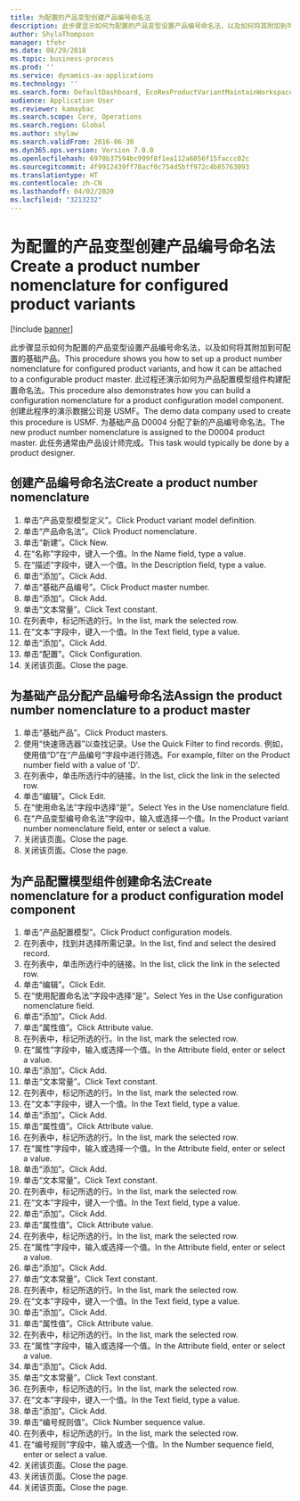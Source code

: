 ```yaml
---
title: 为配置的产品变型创建产品编号命名法
description: 此步骤显示如何为配置的产品变型设置产品编号命名法，以及如何将其附加到可配置的基础产品。
author: ShylaThompson
manager: tfehr
ms.date: 08/29/2018
ms.topic: business-process
ms.prod: ''
ms.service: dynamics-ax-applications
ms.technology: ''
ms.search.form: DefaultDashboard, EcoResProductVariantMaintainWorkspace, EcoResNomenclature, EcoResProductListPage, EcoResProductDetails, PCProductConfigurationModelListPage, PCProductConfigurationModelDetails
audience: Application User
ms.reviewer: kamaybac
ms.search.scope: Core, Operations
ms.search.region: Global
ms.author: shylaw
ms.search.validFrom: 2016-06-30
ms.dyn365.ops.version: Version 7.0.0
ms.openlocfilehash: 6970b37594bc999f8f1ea112a6056f15faccc02c
ms.sourcegitcommit: 4f9912439ff78acf0c754d5bff972c4b85763093
ms.translationtype: HT
ms.contentlocale: zh-CN
ms.lasthandoff: 04/02/2020
ms.locfileid: "3213232"
---
```

# <a name="create-a-product-number-nomenclature-for-configured-product-variants"></a><span data-ttu-id="0d77f-103">为配置的产品变型创建产品编号命名法</span><span class="sxs-lookup"><span data-stu-id="0d77f-103">Create a product number nomenclature for configured product variants</span></span>

[!include [banner](../../includes/banner.md)]

<span data-ttu-id="0d77f-104">此步骤显示如何为配置的产品变型设置产品编号命名法，以及如何将其附加到可配置的基础产品。</span><span class="sxs-lookup"><span data-stu-id="0d77f-104">This procedure shows you how to set up a product number nomenclature for configured product variants, and how it can be attached to a configurable product master.</span></span> <span data-ttu-id="0d77f-105">此过程还演示如何为产品配置模型组件构建配置命名法。</span><span class="sxs-lookup"><span data-stu-id="0d77f-105">This procedure also demonstrates how you can build a configuration nomenclature for a product configuration model component.</span></span> <span data-ttu-id="0d77f-106">创建此程序的演示数据公司是 USMF。</span><span class="sxs-lookup"><span data-stu-id="0d77f-106">The demo data company used to create this procedure is USMF.</span></span> <span data-ttu-id="0d77f-107">为基础产品 D0004 分配了新的产品编号命名法。</span><span class="sxs-lookup"><span data-stu-id="0d77f-107">The new product number nomenclature is assigned to the D0004 product master.</span></span> <span data-ttu-id="0d77f-108">此任务通常由产品设计师完成。</span><span class="sxs-lookup"><span data-stu-id="0d77f-108">This task would typically be done by a product designer.</span></span>


## <a name="create-a-product-number-nomenclature"></a><span data-ttu-id="0d77f-109">创建产品编号命名法</span><span class="sxs-lookup"><span data-stu-id="0d77f-109">Create a product number nomenclature</span></span>
1. <span data-ttu-id="0d77f-110">单击“产品变型模型定义”。</span><span class="sxs-lookup"><span data-stu-id="0d77f-110">Click Product variant model definition.</span></span>
2. <span data-ttu-id="0d77f-111">单击“产品命名法”。</span><span class="sxs-lookup"><span data-stu-id="0d77f-111">Click Product nomenclature.</span></span>
3. <span data-ttu-id="0d77f-112">单击“新建”。</span><span class="sxs-lookup"><span data-stu-id="0d77f-112">Click New.</span></span>
4. <span data-ttu-id="0d77f-113">在“名称”字段中，键入一个值。</span><span class="sxs-lookup"><span data-stu-id="0d77f-113">In the Name field, type a value.</span></span>
5. <span data-ttu-id="0d77f-114">在“描述”字段中，键入一个值。</span><span class="sxs-lookup"><span data-stu-id="0d77f-114">In the Description field, type a value.</span></span>
6. <span data-ttu-id="0d77f-115">单击“添加”。</span><span class="sxs-lookup"><span data-stu-id="0d77f-115">Click Add.</span></span>
7. <span data-ttu-id="0d77f-116">单击“基础产品编号”。</span><span class="sxs-lookup"><span data-stu-id="0d77f-116">Click Product master number.</span></span>
8. <span data-ttu-id="0d77f-117">单击“添加”。</span><span class="sxs-lookup"><span data-stu-id="0d77f-117">Click Add.</span></span>
9. <span data-ttu-id="0d77f-118">单击“文本常量”。</span><span class="sxs-lookup"><span data-stu-id="0d77f-118">Click Text constant.</span></span>
10. <span data-ttu-id="0d77f-119">在列表中，标记所选的行。</span><span class="sxs-lookup"><span data-stu-id="0d77f-119">In the list, mark the selected row.</span></span>
11. <span data-ttu-id="0d77f-120">在“文本”字段中，键入一个值。</span><span class="sxs-lookup"><span data-stu-id="0d77f-120">In the Text field, type a value.</span></span>
12. <span data-ttu-id="0d77f-121">单击“添加”。</span><span class="sxs-lookup"><span data-stu-id="0d77f-121">Click Add.</span></span>
13. <span data-ttu-id="0d77f-122">单击“配置”。</span><span class="sxs-lookup"><span data-stu-id="0d77f-122">Click Configuration.</span></span>
14. <span data-ttu-id="0d77f-123">关闭该页面。</span><span class="sxs-lookup"><span data-stu-id="0d77f-123">Close the page.</span></span>

## <a name="assign-the-product-number-nomenclature-to-a-product-master"></a><span data-ttu-id="0d77f-124">为基础产品分配产品编号命名法</span><span class="sxs-lookup"><span data-stu-id="0d77f-124">Assign the product number nomenclature to a product master</span></span>
1. <span data-ttu-id="0d77f-125">单击“基础产品”。</span><span class="sxs-lookup"><span data-stu-id="0d77f-125">Click Product masters.</span></span>
2. <span data-ttu-id="0d77f-126">使用“快速筛选器”以查找记录。</span><span class="sxs-lookup"><span data-stu-id="0d77f-126">Use the Quick Filter to find records.</span></span> <span data-ttu-id="0d77f-127">例如，使用值“D”在“产品编号”字段中进行筛选。</span><span class="sxs-lookup"><span data-stu-id="0d77f-127">For example, filter on the Product number field with a value of 'D'.</span></span>
3. <span data-ttu-id="0d77f-128">在列表中，单击所选行中的链接。</span><span class="sxs-lookup"><span data-stu-id="0d77f-128">In the list, click the link in the selected row.</span></span>
4. <span data-ttu-id="0d77f-129">单击“编辑”。</span><span class="sxs-lookup"><span data-stu-id="0d77f-129">Click Edit.</span></span>
5. <span data-ttu-id="0d77f-130">在“使用命名法”字段中选择“是”。</span><span class="sxs-lookup"><span data-stu-id="0d77f-130">Select Yes in the Use nomenclature field.</span></span>
6. <span data-ttu-id="0d77f-131">在“产品变型编号命名法”字段中，输入或选择一个值。</span><span class="sxs-lookup"><span data-stu-id="0d77f-131">In the Product variant number nomenclature field, enter or select a value.</span></span>
7. <span data-ttu-id="0d77f-132">关闭该页面。</span><span class="sxs-lookup"><span data-stu-id="0d77f-132">Close the page.</span></span>
8. <span data-ttu-id="0d77f-133">关闭该页面。</span><span class="sxs-lookup"><span data-stu-id="0d77f-133">Close the page.</span></span>

## <a name="create-nomenclature-for-a-product-configuration-model-component"></a><span data-ttu-id="0d77f-134">为产品配置模型组件创建命名法</span><span class="sxs-lookup"><span data-stu-id="0d77f-134">Create nomenclature for a product configuration model component</span></span>
1. <span data-ttu-id="0d77f-135">单击“产品配置模型”。</span><span class="sxs-lookup"><span data-stu-id="0d77f-135">Click Product configuration models.</span></span>
2. <span data-ttu-id="0d77f-136">在列表中，找到并选择所需记录。</span><span class="sxs-lookup"><span data-stu-id="0d77f-136">In the list, find and select the desired record.</span></span>
3. <span data-ttu-id="0d77f-137">在列表中，单击所选行中的链接。</span><span class="sxs-lookup"><span data-stu-id="0d77f-137">In the list, click the link in the selected row.</span></span>
4. <span data-ttu-id="0d77f-138">单击“编辑”。</span><span class="sxs-lookup"><span data-stu-id="0d77f-138">Click Edit.</span></span>
5. <span data-ttu-id="0d77f-139">在“使用配置命名法”字段中选择“是”。</span><span class="sxs-lookup"><span data-stu-id="0d77f-139">Select Yes in the Use configuration nomenclature field.</span></span>
6. <span data-ttu-id="0d77f-140">单击“添加”。</span><span class="sxs-lookup"><span data-stu-id="0d77f-140">Click Add.</span></span>
7. <span data-ttu-id="0d77f-141">单击“属性值”。</span><span class="sxs-lookup"><span data-stu-id="0d77f-141">Click Attribute value.</span></span>
8. <span data-ttu-id="0d77f-142">在列表中，标记所选的行。</span><span class="sxs-lookup"><span data-stu-id="0d77f-142">In the list, mark the selected row.</span></span>
9. <span data-ttu-id="0d77f-143">在“属性”字段中，输入或选择一个值。</span><span class="sxs-lookup"><span data-stu-id="0d77f-143">In the Attribute field, enter or select a value.</span></span>
10. <span data-ttu-id="0d77f-144">单击“添加”。</span><span class="sxs-lookup"><span data-stu-id="0d77f-144">Click Add.</span></span>
11. <span data-ttu-id="0d77f-145">单击“文本常量”。</span><span class="sxs-lookup"><span data-stu-id="0d77f-145">Click Text constant.</span></span>
12. <span data-ttu-id="0d77f-146">在列表中，标记所选的行。</span><span class="sxs-lookup"><span data-stu-id="0d77f-146">In the list, mark the selected row.</span></span>
13. <span data-ttu-id="0d77f-147">在“文本”字段中，键入一个值。</span><span class="sxs-lookup"><span data-stu-id="0d77f-147">In the Text field, type a value.</span></span>
14. <span data-ttu-id="0d77f-148">单击“添加”。</span><span class="sxs-lookup"><span data-stu-id="0d77f-148">Click Add.</span></span>
15. <span data-ttu-id="0d77f-149">单击“属性值”。</span><span class="sxs-lookup"><span data-stu-id="0d77f-149">Click Attribute value.</span></span>
16. <span data-ttu-id="0d77f-150">在列表中，标记所选的行。</span><span class="sxs-lookup"><span data-stu-id="0d77f-150">In the list, mark the selected row.</span></span>
17. <span data-ttu-id="0d77f-151">在“属性”字段中，输入或选择一个值。</span><span class="sxs-lookup"><span data-stu-id="0d77f-151">In the Attribute field, enter or select a value.</span></span>
18. <span data-ttu-id="0d77f-152">单击“添加”。</span><span class="sxs-lookup"><span data-stu-id="0d77f-152">Click Add.</span></span>
19. <span data-ttu-id="0d77f-153">单击“文本常量”。</span><span class="sxs-lookup"><span data-stu-id="0d77f-153">Click Text constant.</span></span>
20. <span data-ttu-id="0d77f-154">在列表中，标记所选的行。</span><span class="sxs-lookup"><span data-stu-id="0d77f-154">In the list, mark the selected row.</span></span>
21. <span data-ttu-id="0d77f-155">在“文本”字段中，键入一个值。</span><span class="sxs-lookup"><span data-stu-id="0d77f-155">In the Text field, type a value.</span></span>
22. <span data-ttu-id="0d77f-156">单击“添加”。</span><span class="sxs-lookup"><span data-stu-id="0d77f-156">Click Add.</span></span>
23. <span data-ttu-id="0d77f-157">单击“属性值”。</span><span class="sxs-lookup"><span data-stu-id="0d77f-157">Click Attribute value.</span></span>
24. <span data-ttu-id="0d77f-158">在列表中，标记所选的行。</span><span class="sxs-lookup"><span data-stu-id="0d77f-158">In the list, mark the selected row.</span></span>
25. <span data-ttu-id="0d77f-159">在“属性”字段中，输入或选择一个值。</span><span class="sxs-lookup"><span data-stu-id="0d77f-159">In the Attribute field, enter or select a value.</span></span>
26. <span data-ttu-id="0d77f-160">单击“添加”。</span><span class="sxs-lookup"><span data-stu-id="0d77f-160">Click Add.</span></span>
27. <span data-ttu-id="0d77f-161">单击“文本常量”。</span><span class="sxs-lookup"><span data-stu-id="0d77f-161">Click Text constant.</span></span>
28. <span data-ttu-id="0d77f-162">在列表中，标记所选的行。</span><span class="sxs-lookup"><span data-stu-id="0d77f-162">In the list, mark the selected row.</span></span>
29. <span data-ttu-id="0d77f-163">在“文本”字段中，键入一个值。</span><span class="sxs-lookup"><span data-stu-id="0d77f-163">In the Text field, type a value.</span></span>
30. <span data-ttu-id="0d77f-164">单击“添加”。</span><span class="sxs-lookup"><span data-stu-id="0d77f-164">Click Add.</span></span>
31. <span data-ttu-id="0d77f-165">单击“属性值”。</span><span class="sxs-lookup"><span data-stu-id="0d77f-165">Click Attribute value.</span></span>
32. <span data-ttu-id="0d77f-166">在列表中，标记所选的行。</span><span class="sxs-lookup"><span data-stu-id="0d77f-166">In the list, mark the selected row.</span></span>
33. <span data-ttu-id="0d77f-167">在“属性”字段中，输入或选择一个值。</span><span class="sxs-lookup"><span data-stu-id="0d77f-167">In the Attribute field, enter or select a value.</span></span>
34. <span data-ttu-id="0d77f-168">单击“添加”。</span><span class="sxs-lookup"><span data-stu-id="0d77f-168">Click Add.</span></span>
35. <span data-ttu-id="0d77f-169">单击“文本常量”。</span><span class="sxs-lookup"><span data-stu-id="0d77f-169">Click Text constant.</span></span>
36. <span data-ttu-id="0d77f-170">在列表中，标记所选的行。</span><span class="sxs-lookup"><span data-stu-id="0d77f-170">In the list, mark the selected row.</span></span>
37. <span data-ttu-id="0d77f-171">在“文本”字段中，键入一个值。</span><span class="sxs-lookup"><span data-stu-id="0d77f-171">In the Text field, type a value.</span></span>
38. <span data-ttu-id="0d77f-172">单击“添加”。</span><span class="sxs-lookup"><span data-stu-id="0d77f-172">Click Add.</span></span>
39. <span data-ttu-id="0d77f-173">单击“编号规则值”。</span><span class="sxs-lookup"><span data-stu-id="0d77f-173">Click Number sequence value.</span></span>
40. <span data-ttu-id="0d77f-174">在列表中，标记所选的行。</span><span class="sxs-lookup"><span data-stu-id="0d77f-174">In the list, mark the selected row.</span></span>
41. <span data-ttu-id="0d77f-175">在“编号规则”字段中，输入或选一个值。</span><span class="sxs-lookup"><span data-stu-id="0d77f-175">In the Number sequence field, enter or select a value.</span></span>
42. <span data-ttu-id="0d77f-176">关闭该页面。</span><span class="sxs-lookup"><span data-stu-id="0d77f-176">Close the page.</span></span>
43. <span data-ttu-id="0d77f-177">关闭该页面。</span><span class="sxs-lookup"><span data-stu-id="0d77f-177">Close the page.</span></span>
44. <span data-ttu-id="0d77f-178">关闭该页面。</span><span class="sxs-lookup"><span data-stu-id="0d77f-178">Close the page.</span></span>


